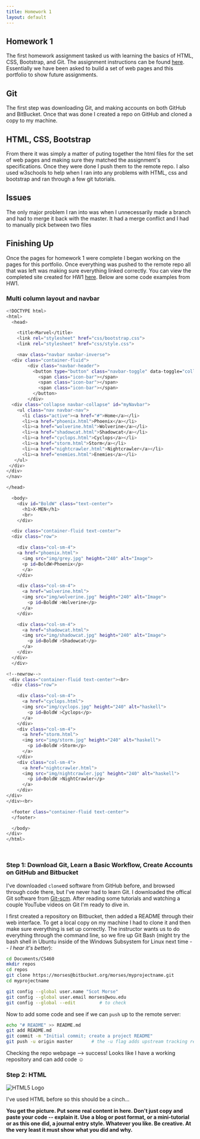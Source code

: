 ```yaml
---
title: Homework 1
layout: default
---
```

## Homework 1
The first homework assignment tasked us with learning the basics of HTML, CSS, Bootstrap, and Git.
The assignment instructions can be found [here](http://www.wou.edu/~morses/classes/cs46x/assignments/HW1.html).
Essentially we have been asked to build a set of web pages and this portfolio to show future assignments.

## Git
The first step was downloading Git, and making accounts on both GitHub and BitBucket. Once that was done I created a repo on GitHub
    and cloned a copy to my machine.

## HTML, CSS, Bootstrap
From there it was simply a matter of puting together the html files for the set of web pages and making sure they
matched the assignment's specifications. Once they were done I push them to the remote repo.
I also used w3schools to help when I ran into any problems with HTML, css and bootstrap and ran through a few git tutorials.

## Issues
The only major problem I ran into was when I unnecessarily made a branch and had to merge it back with the master. It had a
merge conflict and I had to manually pick between two files

## Finishing Up
Once the pages for homework 1 were complete I began working on the pages for this portfolio. Once everything
was pushed to the remote repo all that was left was making sure everything linked correctly.
You can view the completed site created for HW1 [here](HW1/index.html).
Below are some code examples from HW1.


### Multi column layout and navbar
```bash
<!DOCTYPE html>
<html>
  <head>

    <title>Marvel</title>
    <link rel="stylesheet" href="css/bootstrap.css">
    <link rel="stylesheet" href="css/style.css">

    <nav class="navbar navbar-inverse">
  <div class="container-fluid">
        <div class="navbar-header">
          <button type="button" class="navbar-toggle" data-toggle="collapse" data-target="#myNavbar">
            <span class="icon-bar"></span>
            <span class="icon-bar"></span>
            <span class="icon-bar"></span>
          </button>
        </div>
  <div class="collapse navbar-collapse" id="myNavbar">
    <ul class="nav navbar-nav">
      <li class="active"><a href="#">Home</a></li>
      <li><a href="phoenix.html">Phoenix</a></li>
      <li><a href="wolverine.html">Wolverine</a></li>
      <li><a href="shadowcat.html">Shadowcat</a></li>
      <li><a href="cyclops.html">Cyclops</a></li>
      <li><a href="storm.html">Storm</a></li>
      <li><a href="nightcrawler.html">Nightcrawler</a></li>
      <li><a href="enemies.html">Enemies</a></li>
   </ul>
 </div>
</div>
</nav>

</head>

  <body>
    <div id="BoldW" class="text-center">
      <h1>X-MEN</h1>
      <br>
    </div>

  <div class="container-fluid text-center">
  <div class="row">

    <div class="col-sm-4">
    <a href="phoenix.html">
      <img src="img/grey.jpg" height="240" alt="Image">
      <p id=BoldW>Phoenix</p>
      </a>
    </div>

    <div class="col-sm-4">
      <a href="wolverine.html">
      <img src="img/wolverine.jpg" height="240" alt="Image">
        <p id=BoldW >Wolverine</p>
      </a>
    </div>

    <div class="col-sm-4">
      <a href="shadowcat.html">
      <img src="img/shadowcat.jpg" height="240" alt="Image">
        <p id=BoldW >Shadowcat</p>
      </a>
    </div>
  </div>
  </div>

<!--newrow-->
 <div class="container-fluid text-center"><br>
  <div class="row">

    <div class="col-sm-4">
      <a href="cyclops.html">
      <img src="img/cyclops.jpg" height="240" alt="haskell">
        <p id=BoldW >Cyclops</p>
      </a>
    </div>
    <div class="col-sm-4">
      <a href="storm.html">
      <img src="img/storm.jpg" height="240" alt="haskell">
        <p id=BoldW >Storm</p>
      </a>
    </div>
    <div class="col-sm-4">
      <a href="nightcrawler.html">
      <img src="img/nightcrawler.jpg" height="240" alt="haskell">
        <p id=BoldW >NightCrawler</p>
      </a>
    </div>
</div>
</div><br>

  <footer class="container-fluid text-center">
  </footer>

  </body>
</div>
</html>
```


```bash
```



```bash
```



### Step 1: Download Git, Learn a Basic Workflow, Create Accounts on GitHub and Bitbucket

I've downloaded `clone`ed software from GitHub before, and browsed through code there, but I've never had to learn Git.  I downloaded the offical Git software from [Git-scm](https://git-scm.com/).  After reading some tutorials and watching a couple YouTube videos on Git I'm ready to dive in.

I first created a repository on Bitbucket, then added a README through their web interface.  To get a local copy on my machine I had to clone it and then make sure everything is set up correctly.  The instructor wants us to do everything through the command line, so we fire up Git Bash (might try the bash shell in Ubuntu inside of the Windows Subsystem for Linux next time -- *I hear it's better*):

```bash
cd Documents/CS460
mkdir repos
cd repos
git clone https://morses@bitbucket.org/morses/myprojectname.git
cd myprojectname

git config --global user.name "Scot Morse"
git config --global user.email morses@wou.edu
git config --global --edit         # to check
```

Now to add some code and see if we can `push` up to the remote server:

```bash
echo "# README" >> README.md
git add README.md
git commit -m "Initial commit; create a project README"
git push -u origin master       # the -u flag adds upstream tracking reference -- will have to look this one up
```

Checking the repo webpage --> success!  Looks like I have a working repository and can add code &#9786;

### Step 2: HTML

![HTML5 Logo](HTML5.png)

I've used HTML before so this should be a cinch...


**You get the picture.  Put some real content in here.  Don't just copy and paste your code -- explain it.  Use a blog or post format, or a mini-tutorial or as this one did, a journal entry style.  Whatever you like.  Be creative.  At the very least it must show what you did and why.**
